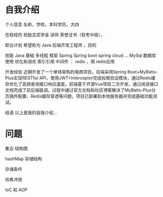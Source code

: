 
# 自我介绍

个人信息
名称，学校，本科学历，大四

在校经历
校励志奖学金
讲师
荣誉证书（软考中级），

职业计划
希望称为 Java 后端开发工程师 ，目的

技能 
Java 基础 多线程
框架  Spring Spring boot spring cloud ...
MySql 数据库使用 优化和调优 索引引用
中间件 ： redis ，用 redis应用

开发经验
近期开发了一个单体架构的电商项目，后端采用Spring Boot+MyBatis-Plus实现RESTful API，使用JWT+Interceptor完成权限验证模块，通过Redis缓存优化了高频查询接口响应速度。前端基于开源Vue项目二次开发，通过阅读接口文档完成了前后端联调。过程中通过官方文档和社区博客解决了MyBatis-Plus分页插件配置、Redis缓存穿透等问题，项目已部署到本地服务器并完成基础功能测试。

结语
以上是我的自我介绍...


# 问题

集合 结构图

hashMap
存储结构

存储条件

哈希冲突


IoC 和 AOP


